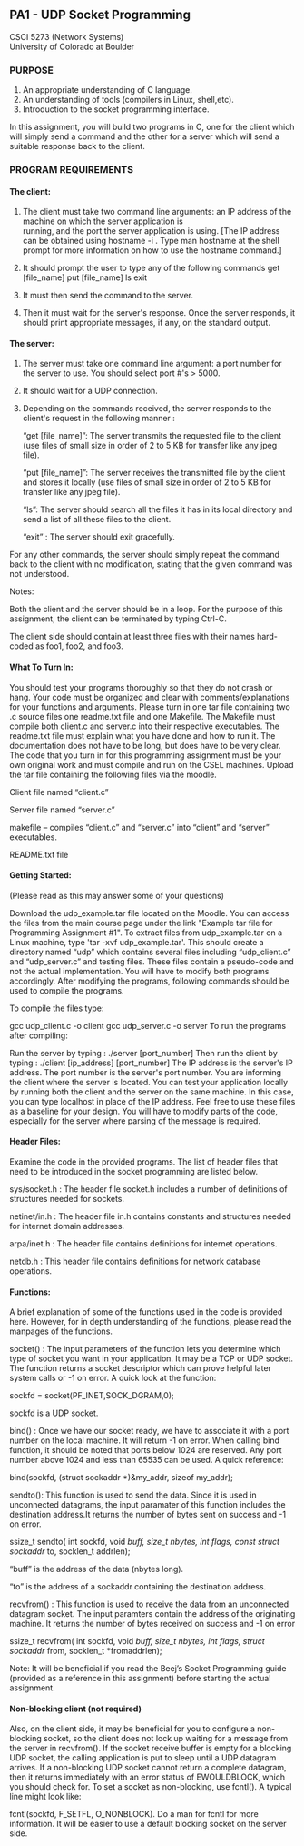 PA1 - UDP Socket Programming
-----------------------------
CSCI 5273 (Network Systems)                                                            
University of Colorado at Boulder

### PURPOSE

1. An appropriate understanding of C language.
2. An understanding of tools (compilers in Linux, shell,etc).
3. Introduction to the socket programming interface.

In this assignment, you will build two programs in C, one for the client which will simply send a command and the other for a server which will send a suitable response back to the client.

### PROGRAM REQUIREMENTS

#### The client:

1. The client must take two command line arguments: an IP address of the machine on which the server application is     
   running, and the port the server application is using. [The IP address can be obtained using hostname -i . Type man
   hostname at the shell prompt for more information on how to use the hostname command.]

2. It should prompt the user to type any of the following commands
    get [file_name]
    put [file_name]
    ls
    exit

3. It must then send the command to the server.

4. Then it must wait for the server's response. Once the server responds, it should print appropriate messages, if any, on
   the standard output.

#### The server:

1. The server must take one command line argument: a port number for the server to use. You should select port #'s > 5000.

2. It should wait for a UDP connection.

3. Depending on the commands received, the server responds to the client's request in the following manner :

    “get [file_name]”: The server transmits the requested file to the client (use files of small size in order of 2 to 5      KB for transfer like any jpeg file).
    
    “put [file_name]”: The server receives the transmitted file by the client and stores it locally (use files of small       size in order of 2 to 5 KB for transfer like any jpeg file).
    
    “ls”: The server should search all the files it has in its local directory and send a list of all these files to the      client.
    
    “exit” : The server should exit gracefully.

For any other commands, the server should simply repeat the command back to the client with no modification, stating that the given command was not understood.

Notes:

Both the client and the server should be in a loop. For the purpose of this assignment, the client can be terminated by typing Ctrl-C.

The client side should contain at least three files with their names hard-coded as foo1, foo2, and foo3.

#### What To Turn In:

You should test your programs thoroughly so that they do not crash or hang. Your code must be organized and clear with comments/explanations for your functions and arguments.  Please turn in one tar file containing two .c source files one readme.txt file and one Makefile. The Makefile must compile both client.c and server.c into their respective executables.  The readme.txt file must explain what you have done and how to run it. The documentation does not have to be long, but does have to be very clear.   The code that you turn in for this programming assignment must be your own original work and must compile and run on the CSEL machines. Upload the tar file containing the following files via the moodle.

Client file named “client.c”

Server file named “server.c”

makefile – compiles “client.c” and “server.c” into “client” and “server” executables.

README.txt file

#### Getting Started:

(Please read as this may answer some of your questions)

Download the udp_example.tar file located on the Moodle.  You can access the files from the main course page under the link "Example tar file for Programming Assignment #1".  To extract files from udp_example.tar on a Linux machine, type 'tar -xvf udp_example.tar'. This should create a directory named “udp” which contains several files including “udp_client.c” and “udp_server.c” and testing files. These files contain a pseudo-code and not the actual implementation. You will have to modify both programs accordingly. After modifying the programs, following commands should be used to compile the programs.

To compile the files type:

gcc udp_client.c -o client
gcc udp_server.c -o server
To run the programs after compiling:

Run the server by typing : ./server [port_number]
Then run the client by typing : ./client [ip_address] [port_number]
The IP address is the server's IP address. The port number is the server's port number. You are informing the client where the server is located. You can test your application locally by running both the client and the server on the same machine. In this case, you can type localhost in place of the IP address.  Feel free to use these files as a baseline for your design. You will have to modify parts of the code, especially for the server where parsing of the message is required.

#### Header Files:

Examine the code in the provided programs. The list of header files that need to be introduced in the socket programming are listed below.

sys/socket.h : The header file socket.h includes a number of definitions of structures needed for sockets.

netinet/in.h : The header file in.h contains constants and structures needed for internet domain addresses.

arpa/inet.h : The header file contains definitions for internet operations.

netdb.h : This header file contains definitions for network database operations.

#### Functions:

A brief explanation of some of the functions used in the code is provided here. However, for in depth understanding of the functions, please read the manpages of the functions.

socket() : The input parameters of the function lets you determine which type of socket you want in your application. It may be a TCP or UDP socket. The function returns a socket descriptor which can prove helpful later system calls or -1 on error. A quick look at the function:

sockfd = socket(PF_INET,SOCK_DGRAM,0);

sockfd is a UDP socket.

bind() : Once we have our socket ready, we have to associate it with a port number on the local machine. It will return -1 on error. When calling bind function, it should be noted that ports below 1024 are reserved. Any port number above 1024 and less than 65535 can be used. A quick reference:

bind(sockfd, (struct sockaddr *)&my_addr, sizeof my_addr);

sendto(): This function is used to send the data. Since it is used in unconnected datagrams, the input paramater of this function includes the destination address.It returns the number of bytes sent on success and -1 on error.

ssize_t sendto( int sockfd, void *buff, size_t nbytes, int flags, const struct sockaddr* to, socklen_t addrlen);

“buff” is the address of the data (nbytes long).

“to” is the address of a sockaddr containing the destination address.

recvfrom() : This function is used to receive the data from an unconnected datagram socket. The input paramters contain the address of the originating machine. It returns the number of bytes received on success and -1 on error

ssize_t recvfrom( int sockfd, void *buff, size_t nbytes, int flags, struct sockaddr* from, socklen_t *fromaddrlen);

Note: It will be beneficial if you read the Beej’s Socket Programming guide (provided as a reference in this assignment) before starting the actual assignment.

#### Non-blocking client (not required)

Also, on the client side, it may be beneficial for you to configure a non-blocking socket, so the client does not lock up waiting for a message from the server in recvfrom(). If the socket receive buffer is empty for a blocking UDP socket, the calling application is put to sleep until a UDP datagram arrives. If a non-blocking UDP socket cannot return a complete datagram, then it returns immediately with an error status of EWOULDBLOCK, which you should check for. To set a socket as non-blocking, use fcntl(). A typical line might look like:

fcntl(sockfd, F_SETFL, O_NONBLOCK). Do a man for fcntl for more information. It will be easier to use a default blocking socket on the server side.
